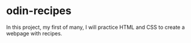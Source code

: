 # odin-recipes

In this project, my first of many, I will practice HTML and CSS to create a webpage with recipes. 
